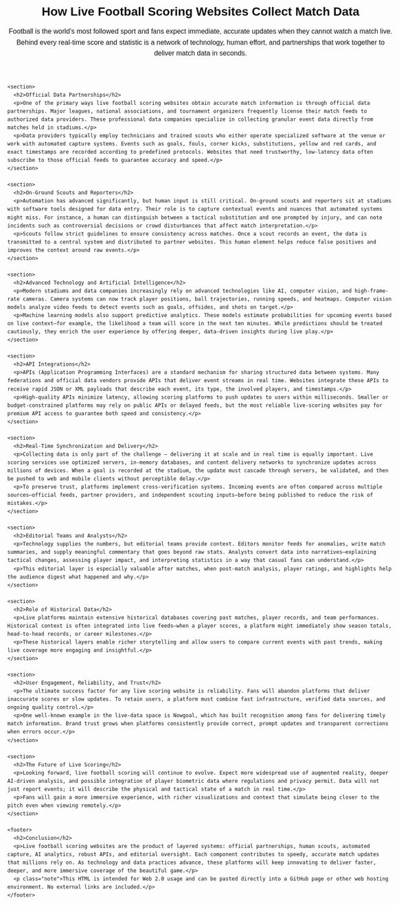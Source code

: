 <!doctype html>
<html lang="en">
<head>
  <meta charset="utf-8">
  <meta name="viewport" content="width=device-width,initial-scale=1">
  <title>How Live Football Scoring Websites Collect Match Data</title>
  <style>
    body {font-family: Arial, Helvetica, sans-serif; line-height: 1.6; padding: 24px; max-width: 900px; margin: auto; color: #111}
    h1 {font-size: 28px; margin-bottom: 8px}
    h2 {font-size: 20px; margin-top: 18px}
    p {margin: 10px 0}
    .lead {font-size: 16px}
    .note {font-size: 13px; color: #555}
  </style>
</head>
<body>
  <article>
    <header>
      <h1>How Live Football Scoring Websites Collect Match Data</h1>
      <p class="lead">Football is the world’s most followed sport and fans expect immediate, accurate updates when they cannot watch a match live. Behind every real-time score and statistic is a network of technology, human effort, and partnerships that work together to deliver match data in seconds.</p>
    </header>

    <section>
      <h2>Official Data Partnerships</h2>
      <p>One of the primary ways live football scoring websites obtain accurate match information is through official data partnerships. Major leagues, national associations, and tournament organizers frequently license their match feeds to authorized data providers. These professional data companies specialize in collecting granular event data directly from matches held in stadiums.</p>
      <p>Data providers typically employ technicians and trained scouts who either operate specialized software at the venue or work with automated capture systems. Events such as goals, fouls, corner kicks, substitutions, yellow and red cards, and exact timestamps are recorded according to predefined protocols. Websites that need trustworthy, low-latency data often subscribe to those official feeds to guarantee accuracy and speed.</p>
    </section>

    <section>
      <h2>On-Ground Scouts and Reporters</h2>
      <p>Automation has advanced significantly, but human input is still critical. On-ground scouts and reporters sit at stadiums with software tools designed for data entry. Their role is to capture contextual events and nuances that automated systems might miss. For instance, a human can distinguish between a tactical substitution and one prompted by injury, and can note incidents such as controversial decisions or crowd disturbances that affect match interpretation.</p>
      <p>Scouts follow strict guidelines to ensure consistency across matches. Once a scout records an event, the data is transmitted to a central system and distributed to partner websites. This human element helps reduce false positives and improves the context around raw events.</p>
    </section>

    <section>
      <h2>Advanced Technology and Artificial Intelligence</h2>
      <p>Modern stadiums and data companies increasingly rely on advanced technologies like AI, computer vision, and high-frame-rate cameras. Camera systems can now track player positions, ball trajectories, running speeds, and heatmaps. Computer vision models analyze video feeds to detect events such as goals, offsides, and shots on target.</p>
      <p>Machine learning models also support predictive analytics. These models estimate probabilities for upcoming events based on live context—for example, the likelihood a team will score in the next ten minutes. While predictions should be treated cautiously, they enrich the user experience by offering deeper, data-driven insights during live play.</p>
    </section>

    <section>
      <h2>API Integrations</h2>
      <p>APIs (Application Programming Interfaces) are a standard mechanism for sharing structured data between systems. Many federations and official data vendors provide APIs that deliver event streams in real time. Websites integrate these APIs to receive rapid JSON or XML payloads that describe each event, its type, the involved players, and timestamps.</p>
      <p>High-quality APIs minimize latency, allowing scoring platforms to push updates to users within milliseconds. Smaller or budget-constrained platforms may rely on public APIs or delayed feeds, but the most reliable live-scoring websites pay for premium API access to guarantee both speed and consistency.</p>
    </section>

    <section>
      <h2>Real-Time Synchronization and Delivery</h2>
      <p>Collecting data is only part of the challenge — delivering it at scale and in real time is equally important. Live scoring services use optimized servers, in-memory databases, and content delivery networks to synchronize updates across millions of devices. When a goal is recorded at the stadium, the update must cascade through servers, be validated, and then be pushed to web and mobile clients without perceptible delay.</p>
      <p>To preserve trust, platforms implement cross-verification systems. Incoming events are often compared across multiple sources—official feeds, partner providers, and independent scouting inputs—before being published to reduce the risk of mistakes.</p>
    </section>

    <section>
      <h2>Editorial Teams and Analysts</h2>
      <p>Technology supplies the numbers, but editorial teams provide context. Editors monitor feeds for anomalies, write match summaries, and supply meaningful commentary that goes beyond raw stats. Analysts convert data into narratives—explaining tactical changes, assessing player impact, and interpreting statistics in a way that casual fans can understand.</p>
      <p>This editorial layer is especially valuable after matches, when post-match analysis, player ratings, and highlights help the audience digest what happened and why.</p>
    </section>

    <section>
      <h2>Role of Historical Data</h2>
      <p>Live platforms maintain extensive historical databases covering past matches, player records, and team performances. Historical context is often integrated into live feeds—when a player scores, a platform might immediately show season totals, head-to-head records, or career milestones.</p>
      <p>These historical layers enable richer storytelling and allow users to compare current events with past trends, making live coverage more engaging and insightful.</p>
    </section>

    <section>
      <h2>User Engagement, Reliability, and Trust</h2>
      <p>The ultimate success factor for any live scoring website is reliability. Fans will abandon platforms that deliver inaccurate scores or slow updates. To retain users, a platform must combine fast infrastructure, verified data sources, and ongoing quality control.</p>
      <p>One well-known example in the live-data space is Nowgoal, which has built recognition among fans for delivering timely match information. Brand trust grows when platforms consistently provide correct, prompt updates and transparent corrections when errors occur.</p>
    </section>

    <section>
      <h2>The Future of Live Scoring</h2>
      <p>Looking forward, live football scoring will continue to evolve. Expect more widespread use of augmented reality, deeper AI-driven analysis, and possible integration of player biometric data where regulations and privacy permit. Data will not just report events; it will describe the physical and tactical state of a match in real time.</p>
      <p>Fans will gain a more immersive experience, with richer visualizations and context that simulate being closer to the pitch even when viewing remotely.</p>
    </section>

    <footer>
      <h2>Conclusion</h2>
      <p>Live football scoring websites are the product of layered systems: official partnerships, human scouts, automated capture, AI analytics, robust APIs, and editorial oversight. Each component contributes to speedy, accurate match updates that millions rely on. As technology and data practices advance, these platforms will keep innovating to deliver faster, deeper, and more immersive coverage of the beautiful game.</p>
      <p class="note">This HTML is intended for Web 2.0 usage and can be pasted directly into a GitHub page or other web hosting environment. No external links are included.</p>
    </footer>
  </article>
</body>
</html>

